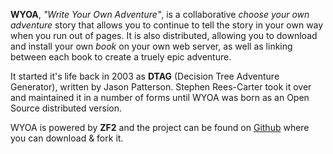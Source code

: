 **WYOA**, *"Write Your Own Adventure"*, is a collaborative *choose your own adventure*
story that allows you to continue to tell the story in your own way when you
run out of pages. It is also distributed, allowing you to download and install
your own *book* on your own web server, as well as linking between each book
to create a truely epic adventure.

It started it's life back in 2003 as **DTAG** (Decision Tree Adventure Generator),
written by Jason Patterson. Stephen Rees-Carter took it over and maintained
it in a number of forms until WYOA was born as an Open Source distributed version.

WYOA is powered by **ZF2** and the project can be found on
[Github](https://github.com/valorin/wyoa) where you can download & fork it.

